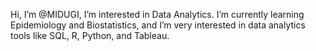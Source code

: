 Hi, I’m @MIDUGI, I’m interested in Data Analytics. I’m currently learning Epidemiology and Biostatistics, and I’m very interested in data analytics tools like SQL, R, Python, and Tableau.
